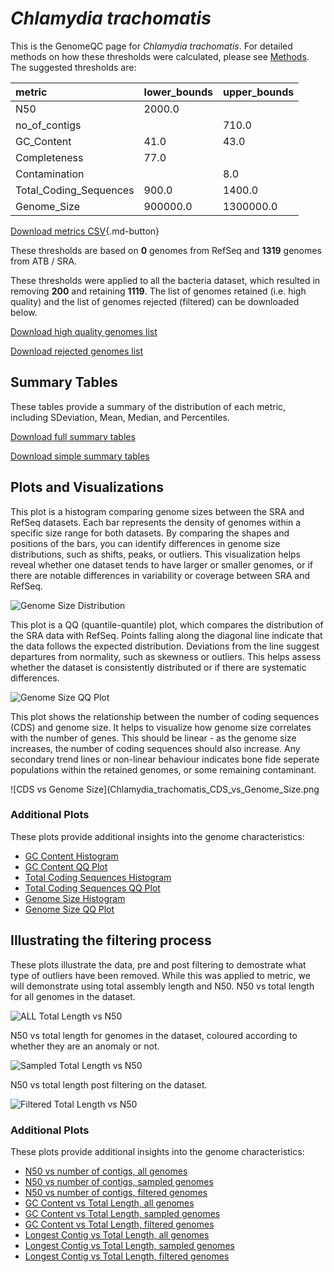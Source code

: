 # *Chlamydia trachomatis*

This is the GenomeQC page for *Chlamydia trachomatis*. For detailed methods on how these thresholds were calculated, please see [Methods](/methods).
The suggested thresholds are: 

| metric                 | lower_bounds   | upper_bounds   |
|:-----------------------|:---------------|:---------------|
| N50                    | 2000.0         |                |
| no_of_contigs          |                | 710.0          |
| GC_Content             | 41.0           | 43.0           |
| Completeness           | 77.0           |                |
| Contamination          |                | 8.0            |
| Total_Coding_Sequences | 900.0          | 1400.0         |
| Genome_Size            | 900000.0       | 1300000.0      |

[Download metrics CSV](/Chlamydia/Chlamydia_trachomatis/Chlamydia_trachomatis_metrics.csv){.md-button}


These thresholds are based on **0** genomes from RefSeq and **1319** genomes from ATB / SRA.

These thresholds were applied to all the bacteria dataset, which resulted in removing **200** and retaining **1119**.
The list of genomes retained (i.e. high quality) and the list of genomes rejected (filtered) can be downloaded below. 

[Download high quality genomes list](/Chlamydia/Chlamydia_trachomatis/Chlamydia_trachomatis_high_quality_genomes.csv.xz)


[Download rejected genomes list](/Chlamydia/Chlamydia_trachomatis/Chlamydia_trachomatis_filtered_out_genomes.csv.xz)



## Summary Tables
These tables provide a summary of the distribution of each metric, including SDeviation, Mean, Median, and Percentiles.

[Download full summary tables](/Chlamydia/Chlamydia_trachomatis/summary.csv)

[Download simple summary tables](/Chlamydia/Chlamydia_trachomatis/selected_summary.csv)

## Plots and Visualizations

This plot is a histogram comparing genome sizes between the SRA and RefSeq datasets. Each bar represents the density of genomes within a specific size range for both datasets. By comparing the shapes and positions of the bars, you can identify differences in genome size distributions, such as shifts, peaks, or outliers. This visualization helps reveal whether one dataset tends to have larger or smaller genomes, or if there are notable differences in variability or coverage between SRA and RefSeq.

![Genome Size Distribution](Genome_Size_refseq_histogram_kde.png)

This plot is a QQ (quantile-quantile) plot, which compares the distribution of the SRA data with RefSeq. Points falling along the diagonal line indicate that the data follows the expected distribution. Deviations from the line suggest departures from normality, such as skewness or outliers. This helps assess whether the dataset is consistently distributed or if there are systematic differences.

![Genome Size QQ Plot](Genome_Size_refseq_qqplot.png)

This plot shows the relationship between the number of coding sequences (CDS) and genome size. It helps to visualize how genome size correlates with the number of genes. This should be linear - as the genome size increases, the number of coding sequences should also increase. Any secondary trend lines or non-linear behaviour indicates bone fide seperate populations within the retained genomes, or some remaining contaminant. 

![CDS vs Genome Size](Chlamydia_trachomatis_CDS_vs_Genome_Size.png

### Additional Plots

These plots provide additional insights into the genome characteristics:

- [GC Content Histogram](Chlamydia_trachomatis_GC_Content_refseq_histogram_kde.png)
- [GC Content QQ Plot](Chlamydia_trachomatis_GC_Content_refseq_qqplot.png)
- [Total Coding Sequences Histogram](Chlamydia_trachomatis_Total_Coding_Sequences_refseq_histogram_kde.png)
- [Total Coding Sequences QQ Plot](Chlamydia_trachomatis_Total_Coding_Sequences_refseq_qqplot.png)
- [Genome Size Histogram](Chlamydia_trachomatis_Genome_Size_refseq_histogram_kde.png)
- [Genome Size QQ Plot](Chlamydia_trachomatis_Genome_Size_refseq_qqplot.png)
## Illustrating the filtering process
These plots illustrate the data, pre and post filtering to demostrate what type of outliers have been removed. While this was applied to metric, we will demonstrate using total assembly length and N50.
N50 vs total length for all genomes in the dataset.

![ALL Total Length vs N50](Chlamydia_trachomatis_all_total_length_N50.png)

N50 vs total length for genomes in the dataset, coloured according to whether they are an anomaly or not.

![Sampled Total Length vs N50](Chlamydia_trachomatis_sample_total_length_N50.png)

N50 vs total length post filtering on the dataset.

![Filtered Total Length vs N50](Chlamydia_trachomatis_filt_total_length_N50.png)

### Additional Plots

These plots provide additional insights into the genome characteristics:

- [N50 vs number of contigs, all genomes](Chlamydia_trachomatis_all_N50_number.png)
- [N50 vs number of contigs, sampled genomes](Chlamydia_trachomatis_sample_N50_number.png)
- [N50 vs number of contigs, filtered genomes](Chlamydia_trachomatis_filt_N50_number.png)
- [GC Content vs Total Length, all genomes](Chlamydia_trachomatis_all_total_length_GC_Content.png)
- [GC Content vs Total Length, sampled genomes](Chlamydia_trachomatis_sample_total_length_GC_Content.png)
- [GC Content vs Total Length, filtered genomes](Chlamydia_trachomatis_filt_total_length_GC_Content.png)
- [Longest Contig vs Total Length, all genomes](Chlamydia_trachomatis_all_total_length_longest.png)
- [Longest Contig vs Total Length, sampled genomes](Chlamydia_trachomatis_sample_total_length_longest.png)
- [Longest Contig vs Total Length, filtered genomes](Chlamydia_trachomatis_filt_total_length_longest.png)
